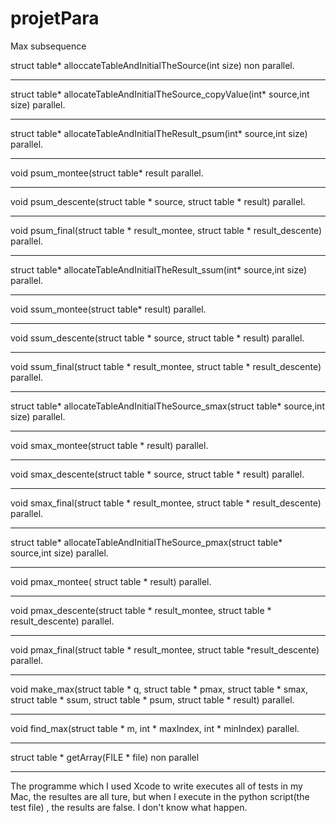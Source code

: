 # projetPara
Max subsequence

struct table* alloccateTableAndInitialTheSource(int size)                                   non parallel. 
****
struct table* allocateTableAndInitialTheSource_copyValue(int* source,int size)              parallel. 
****
struct table* allocateTableAndInitialTheResult_psum(int* source,int size)                   parallel. 
****
void psum_montee(struct table* result                                                       parallel.
****
void psum_descente(struct table * source, struct table * result)                            parallel. 
****
void psum_final(struct table * result_montee, struct table * result_descente)               parallel. 
****
struct table* allocateTableAndInitialTheResult_ssum(int* source,int size)                   parallel.
****
void ssum_montee(struct table* result)                                                      parallel.
****
void ssum_descente(struct table * source, struct table * result)                            parallel. 
****
void ssum_final(struct table * result_montee, struct table * result_descente)               parallel. 
****
struct table* allocateTableAndInitialTheSource_smax(struct table* source,int size)          parallel. 
****
void smax_montee(struct table * result)                                                     parallel. 
****
void smax_descente(struct table * source, struct table * result)                            parallel. 
****
void smax_final(struct table * result_montee, struct table * result_descente)               parallel. 
****
struct table* allocateTableAndInitialTheSource_pmax(struct table* source,int size)          parallel.
****
void pmax_montee( struct table * result)                                                    parallel.
****
void pmax_descente(struct table * result_montee, struct table * result_descente)            parallel. 
****
void pmax_final(struct table * result_montee, struct table *result_descente)                parallel. 
****
void make_max(struct table * q, struct table * pmax, struct table * smax, struct table * ssum, struct table * psum, struct table * result)                                                                             parallel. 
****
void find_max(struct table * m, int * maxIndex, int * minIndex)                             parallel. 
****
struct table * getArray(FILE * file)                                                        non parallel 
****





The programme which I used Xcode to write  executes all of tests in my Mac, the resultes are all ture, but when  I execute in the python script(the test file) , the results are false. I don't know what happen.


